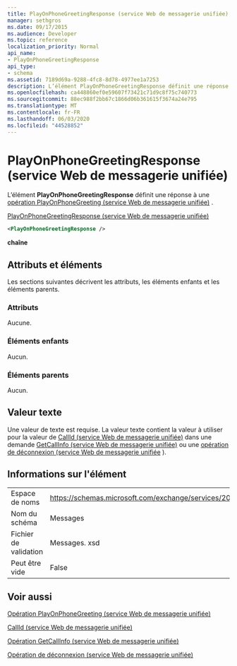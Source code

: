 ```yaml
---
title: PlayOnPhoneGreetingResponse (service Web de messagerie unifiée)
manager: sethgros
ms.date: 09/17/2015
ms.audience: Developer
ms.topic: reference
localization_priority: Normal
api_name:
- PlayOnPhoneGreetingResponse
api_type:
- schema
ms.assetid: 7189d69a-9288-4fc8-8d78-4977ee1a7253
description: L’élément PlayOnPhoneGreetingResponse définit une réponse à une opération PlayOnPhoneGreeting (service Web de messagerie unifiée).
ms.openlocfilehash: ca448860ef0e59607f73421c71d9c8f75c740773
ms.sourcegitcommit: 88ec988f2bb67c1866d06b361615f3674a24e795
ms.translationtype: MT
ms.contentlocale: fr-FR
ms.lasthandoff: 06/03/2020
ms.locfileid: "44528852"
---
```

# <a name="playonphonegreetingresponse-um-web-service"></a>PlayOnPhoneGreetingResponse (service Web de messagerie unifiée)

L’élément **PlayOnPhoneGreetingResponse** définit une réponse à une [opération PlayOnPhoneGreeting (service Web de messagerie unifiée)](playonphonegreeting-operation-um-web-service.md) . 
  
[PlayOnPhoneGreetingResponse (service Web de messagerie unifiée)](playonphonegreetingresponse-um-web-service.md)
  
```xml
<PlayOnPhoneGreetingResponse />
```

 **chaîne**
## <a name="attributes-and-elements"></a>Attributs et éléments

Les sections suivantes décrivent les attributs, les éléments enfants et les éléments parents.
  
### <a name="attributes"></a>Attributs

Aucune.
  
### <a name="child-elements"></a>Éléments enfants

Aucun.
  
### <a name="parent-elements"></a>Éléments parents

Aucun.
  
## <a name="text-value"></a>Valeur texte

Une valeur de texte est requise. La valeur texte contient la valeur à utiliser pour la valeur de [CallId (service Web de messagerie unifiée)](callid-um-web-service.md) dans une demande [GetCallInfo (service Web de messagerie unifiée)](getcallinfo-operation-um-web-service.md) ou une [opération de déconnexion (service Web de messagerie unifiée](disconnect-operation-um-web-service.md) ). 
  
## <a name="element-information"></a>Informations sur l'élément

|||
|:-----|:-----|
|Espace de noms  <br/> |https://schemas.microsoft.com/exchange/services/2006/messages  <br/> |
|Nom du schéma  <br/> |Messages  <br/> |
|Fichier de validation  <br/> |Messages. xsd  <br/> |
|Peut être vide  <br/> |False  <br/> |
   
## <a name="see-also"></a>Voir aussi



[Opération PlayOnPhoneGreeting (service Web de messagerie unifiée)](playonphonegreeting-operation-um-web-service.md)
  
[CallId (service Web de messagerie unifiée)](callid-um-web-service.md)
  
[Opération GetCallInfo (service Web de messagerie unifiée)](getcallinfo-operation-um-web-service.md)
  
[Opération de déconnexion (service Web de messagerie unifiée)](disconnect-operation-um-web-service.md)

